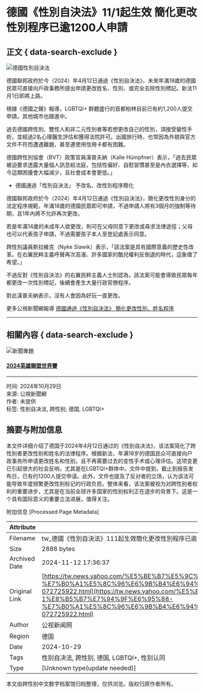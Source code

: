 # 德國《性別自決法》11/1起生效 簡化更改性別程序已逾1200人申請

## 正文 { data-search-exclude }


![德國性別自決法](https://s.yimg.com/ny/api/res/1.2/KqvrVfmE61th25JL72GZwA--/YXBwaWQ9aGlnaGxhbmRlcjt3PTk2MDtoPTY0MDtjZj13ZWJw/https://media.zenfs.com/ko/news_pts_org_tw_599/ab0b094dc127356fb5a5340a63b535da)

德國聯邦政府於今（2024）年4月12日通過《性別自決法》，未來年滿18歲的德國民眾可直接向戶政事務所提出申請更改姓名、性別、或完全去除性別標記。新法11月1日即將上路。

根據《德國之聲》報導，LGBTQI+ 群體盛行的首都柏林目前已有約1,200人提交申請，其他城市也跟進中。

過去德國跨性別、雙性人和非二元性別者等若想更改自己的性別，須接受變性手術，並經過2名心理醫生評估和獲得法院許可。出國旅行時，也常因為外貌與官方文件不符而遭遇難題，甚至連使用信用卡都有困難。

德國跨性別協會（BVT）政策官員漢普夫納（Kalle Hümpfner）表示，「過去民眾被迫要求透露大量個人訊息給法庭，包括性偏好、自慰習慣甚至是內衣選擇等，如今這類困擾會大幅減少，且社會成本會更低。」

- 德國通過「性別自決法」 予改名、改性別程序簡化

德國聯邦政府於今（2024）年4月12日通過《性別自決法》，簡化更改性別身分的法定程序規範，年滿18歲的德國民眾即可申請，不過申請人將有3個月的強制等待期，且1年內將不允許再次更改。

若是年滿14歲的未成年人欲更改，則可在父母同意下更改或尋求法律途徑；父母也可以代表孩子申請，不過需要孩子本人至登記處表示同意。

跨性別議員斯拉維克（Nyke Slawik）表示，「該法案是具有國際意義的歷史性改革。在右翼民粹主義呼聲再次高漲、許多國家的酷兒權利反倒退的時代，這象徵了希望。」

不過反對《性別自決法》的右翼民粹主義人士則認為，該法案可能會導致民眾每年都更改一次性別標記，後續會產生大量行政官僚程序。

對此漢普夫納表示，沒有人會因為好玩一直更改。

更多公視新聞網報導 [德國通過《性別自決法》 簡化更改性別、姓名程序](https://news.pts.org.tw/article/690475?utm_source=yahoo&utm_medium=referral&utm_campaign=news)

---

## 相關內容 { data-search-exclude }

![新聞專題](https://s.yimg.com/bt/api/res/1.2/sD.E1ArUJdTrDRo7aSz74Q--~B/Zmk9ZmlsbDtweW9mZj01MDtweG9mZj01MDt3PTUxNDtoPTI4ODthcHBpZD15dGFjaHlvbg--/https://s.yimg.com/os/creatr-uploaded-images/2024-09/22713de0-758d-11ef-9df9-5aef45714356.cf.webp)

#### [2024英雄聯盟世界賽](https://tw.news.yahoo.com/topic/lolworlds2024)

---

时间: 2024年10月29日  
来源: 公視新聞網  
作者: 未提供  
标签: 性别自决法, 跨性别, 德国, LGBTQI+

## 摘要与附加信息

<!-- tcd_abstract -->
本文件详细介绍了德国于2024年4月12日通过的《性别自决法》，该法案简化了跨性别者更改性别和姓名的法律程序。根据新法，年满18岁的德国民众可直接向户政事务所申请更改姓名和性别，且不再需要过去的变性手术或心理评估。这项变更已引起很大的社会反响，尤其是在LGBTQI+群体中。文件中提到，截止到报告发布日，已有约1200人提交申请。此外，文件也提及了反对者的立场，认为该法可能导致年度频繁更改性别标记的行政负担。整体来看，该法案被视为对跨性别者权利的重要进步，尤其是在当前全球许多国家的性别权利正在退步的背景下。这是一个具有国际意义的重要立法进展，值得关注。
<!-- tcd_abstract_end -->

附加信息 [Processed Page Metadata]

| Attribute       | Value                                  |
|-----------------|----------------------------------------|
| Filename        | tw_德國《性別自決法》111起生效簡化更改性別程序已逾1200人申請.md                             |
| Size            | 2886 bytes                           |
| Archived Date   | 2024-11-12 17:36:37                             |
| Original Link   | [https://tw.news.yahoo.com/%E5%BE%B7%E5%9C%8B-%E6%80%A7%E5%88%A5%E8%87%AA%E6%B1%BA%E6%B3%95-11-1%E8%B5%B7%E7%94%9F%E6%95%88-%E7%B0%A1%E5%8C%96%E6%9B%B4%E6%94%B9%E6%80%A7%E5%88%A5%E7%A8%8B%E5%BA%8F%E5%B7%B2%E9%80%BE1200%E4%BA%BA%E7%94%B3%E8%AB%8B-072725922.html](https://tw.news.yahoo.com/%E5%BE%B7%E5%9C%8B-%E6%80%A7%E5%88%A5%E8%87%AA%E6%B1%BA%E6%B3%95-11-1%E8%B5%B7%E7%94%9F%E6%95%88-%E7%B0%A1%E5%8C%96%E6%9B%B4%E6%94%B9%E6%80%A7%E5%88%A5%E7%A8%8B%E5%BA%8F%E5%B7%B2%E9%80%BE1200%E4%BA%BA%E7%94%B3%E8%AB%8B-072725922.html)                       |
| Author          | 公视新闻网                               |
| Region          | 德国                               |
| Date            | 2024-10-29                                 |
| Tags            | 性别自决法, 跨性别, 德国, LGBTQI+, 性别认同                                 |
| Type            | [Unknown type(update needed)]                                 |
<!-- tcd_table_end -->

本文由跨性别中文数字档案馆归档整理，仅供浏览。版权归原作者所有。
